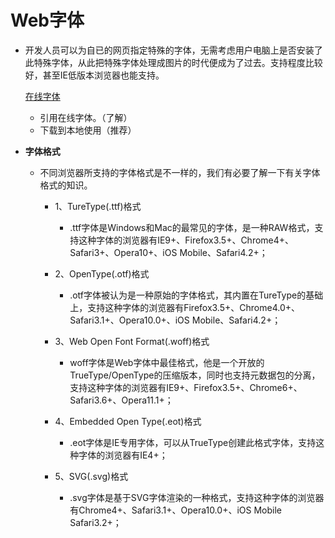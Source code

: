 # Web字体

- 开发人员可以为自已的网页指定特殊的字体，无需考虑用户电脑上是否安装了此特殊字体，从此把特殊字体处理成图片的时代便成为了过去。支持程度比较好，甚至IE低版本浏览器也能支持。

	[在线字体](http://www.iconfont.cn/)

    - 引用在线字体。（了解）
    - 下载到本地使用（推荐）

- **字体格式**
    - 不同浏览器所支持的字体格式是不一样的，我们有必要了解一下有关字体格式的知识。

        - 1、TureType(.ttf)格式
            - .ttf字体是Windows和Mac的最常见的字体，是一种RAW格式，支持这种字体的浏览器有IE9+、Firefox3.5+、Chrome4+、Safari3+、Opera10+、iOS Mobile、Safari4.2+；

        - 2、OpenType(.otf)格式
            - .otf字体被认为是一种原始的字体格式，其内置在TureType的基础上，支持这种字体的浏览器有Firefox3.5+、Chrome4.0+、Safari3.1+、Opera10.0+、iOS Mobile、Safari4.2+；

        - 3、Web Open Font Format(.woff)格式
            - woff字体是Web字体中最佳格式，他是一个开放的TrueType/OpenType的压缩版本，同时也支持元数据包的分离，支持这种字体的浏览器有IE9+、Firefox3.5+、Chrome6+、Safari3.6+、Opera11.1+；

        - 4、Embedded Open Type(.eot)格式
            - .eot字体是IE专用字体，可以从TrueType创建此格式字体，支持这种字体的浏览器有IE4+；

        - 5、SVG(.svg)格式
            - .svg字体是基于SVG字体渲染的一种格式，支持这种字体的浏览器有Chrome4+、Safari3.1+、Opera10.0+、iOS Mobile Safari3.2+；

